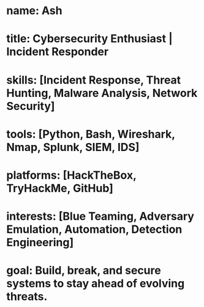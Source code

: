 # name: Ash
# title: Cybersecurity Enthusiast | Incident Responder
# skills: [Incident Response, Threat Hunting, Malware Analysis, Network Security]
# tools: [Python, Bash, Wireshark, Nmap, Splunk, SIEM, IDS]
# platforms: [HackTheBox, TryHackMe, GitHub]
# interests: [Blue Teaming, Adversary Emulation, Automation, Detection Engineering]
# goal: Build, break, and secure systems to stay ahead of evolving threats. 
<!---
Mr-Ash0x/Mr-Ash0x is a ✨ special ✨ repository because its `README.md` (this file) appears on your GitHub profile.
You can click the Preview link to take a look at your changes.
--->
